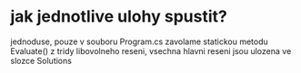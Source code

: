 # jak jednotlive ulohy spustit?

jednoduse,  pouze v souboru Program.cs zavolame statickou metodu Evaluate() z tridy libovolneho reseni,
vsechna hlavni reseni jsou ulozena ve slozce Solutions